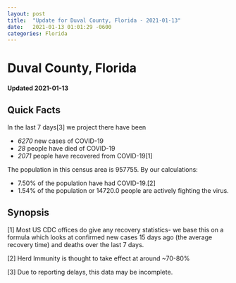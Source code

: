 ```yaml
---
layout: post
title:  "Update for Duval County, Florida - 2021-01-13"
date:   2021-01-13 01:01:29 -0600
categories: Florida
---
```


# Duval County, Florida
#### Updated 2021-01-13

## Quick Facts

In the last 7 days[3] we project there have been
- *6270* new cases of COVID-19
- *28* people have died of COVID-19
- *2071* people have recovered from COVID-19[1]

The population in this census area is 957755. By our calculations:
- 7.50% of the population have had COVID-19.[2]
- 1.54% of the population or 14720.0 people are actively fighting the virus.

## Synopsis




[1] Most US CDC offices do give any recovery statistics- we base this on a formula which looks at confirmed new cases
15 days ago (the average recovery time) and deaths over the last 7 days.

[2] Herd Immunity is thought to take effect at around ~70-80%

[3] Due to reporting delays, this data may be incomplete.
 
    